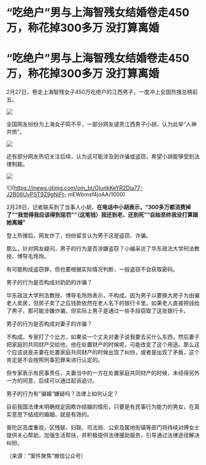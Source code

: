 # “吃绝户”男与上海智残女结婚卷走450万，称花掉300多万 没打算离婚

# “吃绝户”男与上海智残女结婚卷走450万，称花掉300多万 没打算离婚

2月27日，卷走上海智残女子450万吃绝户的江西男子，一度冲上全国热搜总榜前五。

![](https://inews.gtimg.com/om_bt/OjiibkXPqX9JiOcuF84Xt8opJypIVeP62SpEIR8AZ8d6kAA/1000)

全国网友纷纷为上海女子鸣不平，一部分网友谴责江西男子小胡，认为此举“人神共愤”。

![](https://inews.gtimg.com/om_bt/O4eWLR7iNmr9Fg1ddrC8rdFZMT5C397sKlIddzEQ_MoTEAA/1000)

还有部分网友热切关注后续，认为这可能涉及到诈骗或盗窃，希望小胡能够受到法律制裁。

![](https://inews.gtimg.com/om_bt/OnQGhQ__YOXFV3qfqrRoafank30ciR0oQ4paaSUJhENkcAA/1000)

![](https://inews.gtimg.com/om_bt/OIunkKeYR2Dia77-J2B06UvPST9Z9gNjFt-
mEWbmsf4joAA/1000)

2月28日，记者联系到了当事人小胡，**在电话中小胡表示，“300多万都消费掉了”“我觉得我应该得到惩罚”“（这笔钱）我还到老、还到死”“自始至终我没打算跟她离婚”**

登上热搜后，网友炸了，纷纷留言认为男子这是盗窃、诈骗。

那么，针对网友疑问，男子的行为是否涉嫌盗窃？小编采访了华东政法大学刑法教授、博导毛玲玲。

有可能构成盗窃罪，但也要根据实际情况判断，一般盗窃不会获取密码。

男子的行为是否构成对奶奶的诈骗？

华东政法大学刑法教授、博导毛玲玲表示，不构成。因为男子以要换大房子为由骗老人卖房，但房子卖了之后钱款依然在老人名下的银行卡里。如果老人直接把钱给了男子，那可能涉嫌诈骗，但实际上男子是通过一些手段窃取了这张银行卡。

男子的行为是否构成对妻子的诈骗？

不构成。专家打了个比方，如果说一个丈夫对妻子说我要去买什么东西，然后妻子把家庭的共同财产交给他，他在处置财产的时候呢，可能改变了这个用途。那么这个应该说是夫妻在处置家庭共同财产的时候出现了纠纷，或者是出现了矛盾，这个肯定是不会按照刑事犯罪来进行认定的。

但专家表示有民事责任，夫妻当中的一方在处置家庭共同财产的时候，未经得另外一方的同意，后续可以通过起诉追讨。

男子的行为有“骗婚”嫌疑吗？法律上如何认定？

目前我国法律未明确规定因欺诈结婚的情形，只要是有民事行为能力的男女，在真实意思下结成的婚姻，就是有效的。

普陀区高度重视，区残联、妇联、司法局、公安及属地街镇等部门将持续对傅女士提供关心帮助，加强生活帮扶，并积极提供法律援助服务，引导通过法律途径解决纠纷。

（来源：“案件聚焦”微信公众号）

